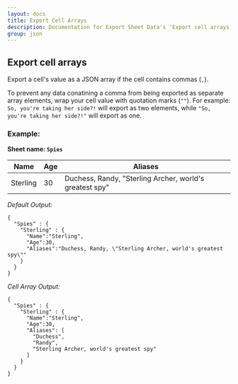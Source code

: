 ```yaml
---
layout: docs
title: Export Cell Arrays
description: Documentation for Export Sheet Data's 'Export cell arrays' option.
group: json
---
```


Export cell arrays
------------------
Export a cell's value as a JSON array if the cell contains commas (`,`).

To prevent any data conatining a comma from being exported as separate array elements, wrap your cell value with quotation marks (`""`). For example: `So, you're taking her side?!` will export as two elements, while `"So, you're taking her side?!"` will export as one.

### Example: ###

**Sheet name: `Spies`**

Name | Age | Aliases
---- | --- | -------
Sterling | 30 | Duchess, Randy, "Sterling Archer, world's greatest spy"

*Default Output:*
```
{
  "Spies" : {
    "Sterling" : {
      "Name":"Sterling",
      "Age":30,
      "Aliases":"Duchess, Randy, \"Sterling Archer, world's greatest spy\""
    }
  }
}
```

*Cell Array Output:*
```
{
  "Spies" : {
    "Sterling" : {
      "Name":"Sterling",
      "Age":30,
      "Aliases": [
        "Duchess",
        "Randy",
        "Sterling Archer, world's greatest spy"
      ]
    }
  }
}
```
